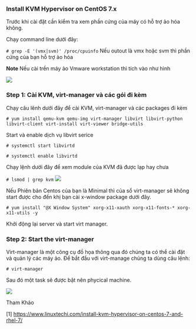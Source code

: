 ### Install KVM Hypervisor on CentOS 7.x

Trước khi cài đặt cần kiểm tra xem phần cứng của máy có hỗ trợ ảo hóa không.

Chạy command line dưới đây:

`# grep -E '(vmx|svm)' /proc/cpuinfo`
Nếu outout là vmx hoặc svm thì phần cứng của bạn hỗ trợ ảo hóa

**Note** Nếu cài trền máy ảo Vmware workstation thì tích vào như hình 

<img src="https://i.imgur.com/JczF8Rt.jpg">

### Step 1: Cài KVM, virt-manager và các gói đi kèm

Chạy câu lênh dưới đây để cài KVM, virt-manager và các packages đi kèm

`# yum install qemu-kvm qemu-img virt-manager libvirt libvirt-python libvirt-client virt-install virt-viewer bridge-utils`

Start và enable dịch vụ libvirt serice

`# systemctl start libvirtd`

`# systemctl enable libvirtd`

Chạy lệnh dưới đây để xem module của KVM đã được lạp hay chưa

`# lsmod | grep kvm`
<img src="https://i.imgur.com/pjYTsKq.jpg">

Nếu Phiên bản Centos của bạn là Minimal thì của sổ virt-manager sẽ không start được cho đến khị bạn cài x-window package dưới đây.

`# yum install "@X Window System" xorg-x11-xauth xorg-x11-fonts-* xorg-x11-utils -y`

Khởi động lại server và start virt manager.

### Step 2: Start the virt-manager

Virt-manager là một công cụ đồ họa thông qua đó chúng ta có thể cài đặt và quản lý các máy ảo. Để bắt đầu với virt-manage chúng ta dùng câu lệnh:

`# virt-manager`

Sau đó một task sẽ được bật nên phycical machine. 

<img src="https://i.imgur.com/bvfjkLL.jpg">







Tham Khảo

[1] https://www.linuxtechi.com/install-kvm-hypervisor-on-centos-7-and-rhel-7/

